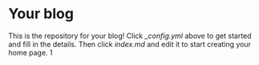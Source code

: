 # Your blog

This is the repository for your blog! Click *_config.yml* above to get started and fill in the details. Then click *index.md* and edit it to start creating your home page.
1
